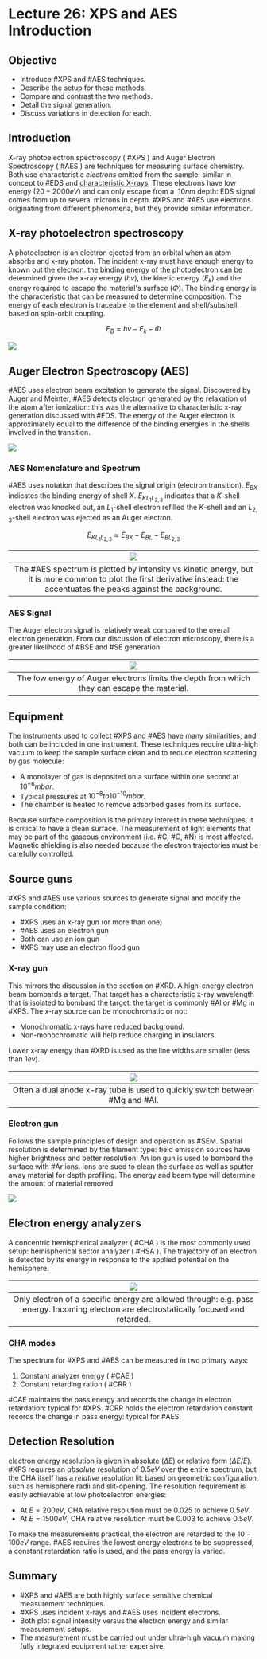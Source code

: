 <!-- 20221128T13:16 -->
# Lecture 26: XPS and AES Introduction
## Objective
- Introduce #XPS and #AES techniques.
- Describe the setup for these methods.
- Compare and contrast the two methods.
- Detail the signal generation.
- Discuss variations in detection for each.

## Introduction
X-ray photoelectron spectroscopy ( #XPS ) and Auger Electron Spectroscopy ( #AES ) are techniques for measuring surface chemistry.
Both use characteristic *electrons* emitted from the sample: similar in concept to #EDS and [characteristic X-rays](characteristic-x-rays.md).
These electrons have low energy ($20-2000 eV$) and can only escape from a $~10 nm$ depth: EDS signal comes from up to several microns in depth.
#XPS and #AES use electrons originating from different phenomena, but they provide similar information.

## X-ray photoelectron spectroscopy
A photoelectron is an electron ejected from an orbital when an atom absorbs and x-ray photon.
The incident x-ray must have enough energy to known out the electron.
the binding energy of the photoelectron can be determined given the x-ray energy ($hv$), the kinetic energy ($E_{k}$) and the energy required to escape the material's surface ($\Phi$).
The binding energy is the characteristic that can be measured to determine composition.
The energy of each electron is traceable to the element and shell/subshell based on spin-orbit coupling.

$$E_{B} = hv - E_{k} - \Phi$$


![](../../../attachments/xps-and-aes-introduction/what_xps_measures_221128_183229_EST.png)

## Auger Electron Spectroscopy (AES)
#AES uses electron beam excitation to generate the signal.
Discovered by Auger and Meinter, #AES detects electron generated by the relaxation of the atom after ionization: this was the alternative to characteristic x-ray generation discussed with #EDS.
The energy of the Auger electron is approximately equal to the difference of the binding energies in the shells involved in the transition.

![](../../../attachments/xps-and-aes-introduction/what_aes_measures_221128_183720_EST.png)

### AES Nomenclature and Spectrum
#AES uses notation that describes the signal origin (electron transition).
$E_{BX}$ indicates the binding energy of shell $X$.
$E_{KL_{1}L_{2,3}}$ indicates that a $K$-shell electron was knocked out, an $L_{1}$-shell electron refilled the $K$-shell and an $L_{2,3}$-shell electron was ejected as an Auger electron.

$$E_{KL_{1}L_{2, 3}} \approx E_{BK} - E_{BL} - E_{BL_{2, 3}}$$

| ![](../../../attachments/xps-and-aes-introduction/aes_nomenclature_and_spectrum_221128_183950_EST.png) |
|:--:|
| The #AES spectrum is plotted by intensity vs kinetic energy, but it is more common to plot the first derivative instead: the accentuates the peaks against the background. |

### AES Signal
The Auger electron signal is relatively weak compared to the overall electron generation.
From our discussion of electron microscopy, there is a greater likelihood of #BSE and #SE generation.

| ![](../../../attachments/lecture-26-xps-and-aes-introduction/aes_signal_221209_150249_EST.png) |
|:--:|
| The low energy of Auger electrons limits the depth from which they can escape the material. |

## Equipment
The instruments used to collect #XPS and #AES have many similarities, and both can be included in one instrument.
These techniques require ultra-high vacuum to keep the sample surface clean and to reduce electron scattering by gas molecule:
- A monolayer of gas is deposited on a surface within one second at $10^{-6} mbar$.
- Typical pressures at $10^{-8} to 10^{-10} mbar$.
- The chamber is heated to remove adsorbed gases from its surface.

Because surface composition is the primary interest in these techniques, it is critical to have a clean surface.
The measurement of light elements that may be part of the gaseous environment (i.e. #C, #O, #N) is most affected.
Magnetic shielding is also needed because the electron trajectories must be carefully controlled.

## Source guns
#XPS and #AES use various sources to generate signal and modify the sample condition:
- #XPS uses an x-ray gun (or more than one)
- #AES uses an electron gun
- Both can use an ion gun
- #XPS may use an electron flood gun

### X-ray gun
This mirrors the discussion in the section on #XRD.
A high-energy electron beam bombards a target.
That target has a characteristic x-ray wavelength that is isolated to bombard the target: the target is commonly #Al or #Mg in #XPS.
The x-ray source can be monochromatic or not:
- Monochromatic x-rays have reduced background.
- Non-monochromatic will help reduce charging in insulators.

Lower x-ray energy than #XRD is used as the line widths are smaller (less than $1 ev$).

| ![](../../../attachments/xps-and-aes-introduction/xps_x-ray_gun_221128_185043_EST.png) |
|:--:|
| Often a dual anode x-ray tube is used to quickly switch between #Mg and #Al. |

### Electron gun
Follows the sample principles of design and operation as #SEM.
Spatial resolution is determined by the filament type: field emission sources have higher brightness and better resolution.
An ion gun is used to bombard the surface with #Ar ions.
Ions are sued to clean the surface as well as sputter away material for depth profiling.
The energy and beam type will determine the amount of material removed.

![](../../../attachments/xps-and-aes-introduction/electron_gun_versus_ion_gun_221207_163116_EST.png)

## Electron energy analyzers
A concentric hemispherical analyzer ( #CHA ) is the most commonly used setup: hemispherical sector analyzer ( #HSA ).
The trajectory of an electron is detected by its energy in response to the applied potential on the hemisphere.

| ![](../../../attachments/lecture-26-xps-and-aes-introduction/electron_energy_analyzers_221209_150417_EST.png) |
|:--:|
| Only electron of a specific energy are allowed through: e.g. pass energy. Incoming electron are electrostatically focused and retarded. |

### CHA modes
The spectrum for #XPS and #AES can be measured in two primary ways:
1. Constant analyzer energy ( #CAE )
2. Constant retarding ration ( #CRR )

#CAE maintains the pass energy and records the change in electron retardation: typical for #XPS.
#CRR holds the electron retardation constant records the change in pass energy: typical for #AES.

## Detection Resolution
electron energy resolution is given in absolute ($\Delta E$) or relative form ($\Delta E/E$).
#XPS requires an *absolute* resolution of $0.5 eV$ over the entire spectrum, but the CHA itself has a *relative* resolution lit: based on geometric configuration, such as hemisphere radii and slit-opening.
The resolution requirement is easily achievable at low photoelectron energies:
- At $E = 200 eV$, CHA relative resolution must be 0.025 to achieve $0.5 eV$.
- At $E = 1500 eV$, CHA relative resolution must be 0.003 to achieve $0.5 eV$.

To make the measurements practical, the electron are retarded to the $10-100 eV$ range.
#AES requires the lowest energy electrons to be suppressed, a constant retardation ratio is used, and the pass energy is varied.

## Summary
- #XPS and #AES are both highly surface sensitive chemical measurement techniques.
- #XPS uses incident x-rays and #AES uses incident electrons.
- Both plot signal intensity versus the electron energy and similar measurement setups.
- The measurement must be carried out under ultra-high vacuum making fully integrated equipment rather expensive.
